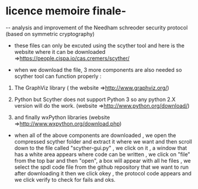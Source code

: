 # licence memoire finale-
-- analysis and improvement of the Needham schreoder security protocol (based on symmetric cryptography)

  * these files can only be excuted using the scyther tool and here is the website where it can be downloaded =>https://people.cispa.io/cas.cremers/scyther/
     
* when we download the file, 3 more  components are also needed so scyther tool can function properly :        
  
1) The GraphViz library  ( the website =>http://www.graphviz.org/)  
   
2) Python but Scyther does not support Python 3 so any python 2.X version will do the work.  (website =>http://www.python.org/download/) 

3) and finally wxPython libraries (website =>http://www.wxpython.org/download.php)      
* when all of the above components are downloaded , we open the compressed scyther folder and extract it where we want and then scroll down to the file called "scyther-gui.py" , we click on it , a window that has a white area appears where code can be written ,
we click on "file" from the top bar and then "open", a box will appear with all he files , we select the spdl code file from the github repository that we want to run after downloading it then we click okey ,
the protocol code appears and we click verify to check for fails and oks.
